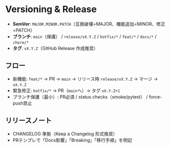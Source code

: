# Versioning & Release

- **SemVer**: `MAJOR.MINOR.PATCH`（互換破壊=MAJOR、機能追加=MINOR、修正=PATCH）
- **ブランチ**: `main`（保護） / `release/vX.Y.Z` / `hotfix/*` / `feat/*` / `docs/*` / `chore/*`  
- **タグ**: `vX.Y.Z`（GitHub Release 作成推奨）

## フロー
- 新機能: `feat/*` → PR → `main` → リリース時 `release/vX.Y.Z` → マージ → `vX.Y.Z`
- 緊急修正: `hotfix/*` → PR（`main`へ）→ タグ `vX.Y.Z+1`
- ブランチ保護（最小）: PR必須 / status checks（smoke/pytest） / force-push禁止

## リリースノート
- CHANGELOG 準拠（Keep a Changelog 形式推奨）
- PRテンプレで「Docs影響」「Breaking」「移行手順」を明記
